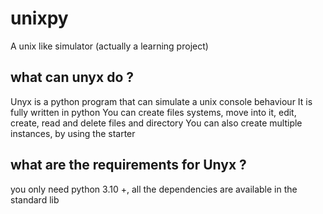 # unixpy
A unix like simulator (actually a learning project)
## what can unyx do ?
Unyx is a python program that can simulate a unix console behaviour
It is fully written in python
You can create files systems, move into it, edit, create, read and delete files and directory
You can also create multiple instances, by using the starter

## what are the requirements for Unyx ?
you only need python 3.10 +, all the dependencies are available in the standard lib
